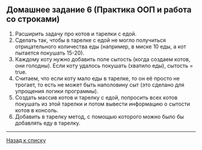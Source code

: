 ## Домашнее задание 6 (Практика ООП и работа со строками)

1. Расширить задачу про котов и тарелки с едой.
2. Сделать так, чтобы в тарелке с едой не могло получиться отрицательного количества еды (например, в миске 10 еды, а кот пытается покушать 15-20).
3. Каждому коту нужно добавить поле сытость (когда создаем котов, они голодны). Если коту удалось покушать (хватило еды), сытость = true.
4. Считаем, что если коту мало еды в тарелке, то он её просто не трогает, то есть не может быть наполовину сыт (это сделано для упрощения логики программы).
5. Создать массив котов и тарелку с едой, попросить всех котов покушать из этой тарелки и потом вывести информацию о сытости котов в консоль.
6. Добавить в тарелку метод, с помощью которого можно было бы добавлять еду в тарелку.
_____
[Назад к списку](https://github.com/asmuz/GB_JavaAndroid/tree/master/src/main/java)
